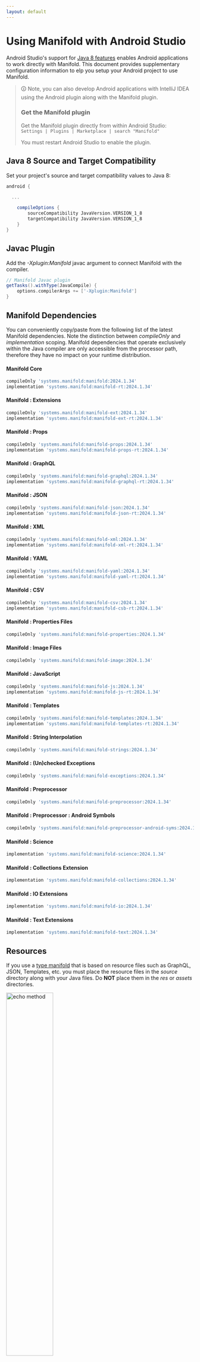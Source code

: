 ```yaml
---
layout: default
---
```


# Using Manifold with Android Studio

Android Studio's support for [Java 8 features](https://developer.android.com/studio/write/java8-support.html) enables
Android applications to work directly with Manifold. This document provides supplementary configuration information to
elp you setup your Android project to use Manifold.

>🛈 Note, you can also develop Android applications with IntelliJ IDEA using the Android plugin along with the Manifold
>plugin. 
>
>### Get the Manifold plugin
>Get the Manifold plugin directly from within Android Studio:
><br>
>`Settings | Plugins | Marketplace | search "Manifold"`
><br>
> 
>You must restart Android Studio to enable the plugin. 
 
## Java 8 Source and Target Compatibility 
Set your project's source and target compatibility values to Java 8:

```groovy
android {

  ...

    compileOptions {
        sourceCompatibility JavaVersion.VERSION_1_8
        targetCompatibility JavaVersion.VERSION_1_8
    }
}
```

## Javac Plugin
Add the *-Xplugin:Manifold* javac argument to connect Manifold with the compiler.

```groovy
// Manifold Javac plugin
getTasks().withType(JavaCompile) {
    options.compilerArgs += ['-Xplugin:Manifold']
}
```    

## Manifold Dependencies
You can conveniently copy/paste from the following list of the latest Manifold dependencies. Note the distinction
between *compileOnly* and *implementation* scoping. Manifold dependencies that operate exclusively within the
Java compiler are only accessible from the processor path, therefore they have no impact on your runtime distribution.

#### Manifold Core
```groovy
compileOnly 'systems.manifold:manifold:2024.1.34'
implementation 'systems.manifold:manifold-rt:2024.1.34'
```
#### Manifold : Extensions
```groovy
compileOnly 'systems.manifold:manifold-ext:2024.1.34'
implementation 'systems.manifold:manifold-ext-rt:2024.1.34'
```
#### Manifold : Props
```groovy
compileOnly 'systems.manifold:manifold-props:2024.1.34'
implementation 'systems.manifold:manifold-props-rt:2024.1.34'
```
#### Manifold : GraphQL
```groovy
compileOnly 'systems.manifold:manifold-graphql:2024.1.34'
implementation 'systems.manifold:manifold-graphql-rt:2024.1.34'
```
#### Manifold : JSON
```groovy
compileOnly 'systems.manifold:manifold-json:2024.1.34'
implementation 'systems.manifold:manifold-json-rt:2024.1.34'
```
#### Manifold : XML
```groovy
compileOnly 'systems.manifold:manifold-xml:2024.1.34'
implementation 'systems.manifold:manifold-xml-rt:2024.1.34'
```
#### Manifold : YAML
```groovy
compileOnly 'systems.manifold:manifold-yaml:2024.1.34'
implementation 'systems.manifold:manifold-yaml-rt:2024.1.34'
```
#### Manifold : CSV
```groovy
compileOnly 'systems.manifold:manifold-csv:2024.1.34'
implementation 'systems.manifold:manifold-csb-rt:2024.1.34'
```
#### Manifold : Properties Files
```groovy
compileOnly 'systems.manifold:manifold-properties:2024.1.34'
```
#### Manifold : Image Files
```groovy
compileOnly 'systems.manifold:manifold-image:2024.1.34'
```
#### Manifold : JavaScript
```groovy
compileOnly 'systems.manifold:manifold-js:2024.1.34'
implementation 'systems.manifold:manifold-js-rt:2024.1.34'
```
#### Manifold : Templates
```groovy
compileOnly 'systems.manifold:manifold-templates:2024.1.34'
implementation 'systems.manifold:manifold-templates-rt:2024.1.34'
```
#### Manifold : String Interpolation
```groovy
compileOnly 'systems.manifold:manifold-strings:2024.1.34'
```
#### Manifold : (Un)checked Exceptions
```groovy
compileOnly 'systems.manifold:manifold-exceptions:2024.1.34'
```
#### Manifold : Preprocessor
```groovy
compileOnly 'systems.manifold:manifold-preprocessor:2024.1.34'
```
#### Manifold : Preprocessor : Android Symbols
```groovy
compileOnly 'systems.manifold:manifold-preprocessor-android-syms:2024.1.34'
```
#### Manifold : Science
```groovy
implementation 'systems.manifold:manifold-science:2024.1.34'
```
#### Manifold : Collections Extension
```groovy
implementation 'systems.manifold:manifold-collections:2024.1.34'
```
#### Manifold : IO Extensions
```groovy
implementation 'systems.manifold:manifold-io:2024.1.34'
```
#### Manifold : Text Extensions
```groovy
implementation 'systems.manifold:manifold-text:2024.1.34'
```

## Resources

If you use a [type manifold](https://github.com/manifold-systems/manifold/tree/master/manifold-core-parent/manifold#the-big-picture)
that is based on resource files such as GraphQL, JSON, Templates, etc. you must place the resource files in the 
*source* directory along with your Java files.  Do **NOT** place them in the *res* or *assets* directories.
 
<p><img src="http://manifold.systems/images/android_resources.png" alt="echo method" width="50%" height="50%"/></p> 

## Preprocessor and build variant symbols

If you use the [preprocessor](https://github.com/manifold-systems/manifold/tree/master/manifold-deps-parent/manifold-preprocessor),
you can directly reference Android build variant symbols with the [manifold-preprocessor-android-syms](https://github.com/manifold-systems/manifold/tree/master/manifold-deps-parent/manifold-preprocessor-android-syms)
dependency.
```java
#if FLAVOR == "paid"
  @Override
  public void specialMethod(Foo foo) {
  ...
  }
#endif
```
build.gradle
```groovy
dependencies {
    ...
    compileOnly 'systems.manifold:manifold-preprocessor:2024.1.34'
    compileOnly 'systems.manifold:manifold-preprocessor-android-syms:2024.1.34'
}
```